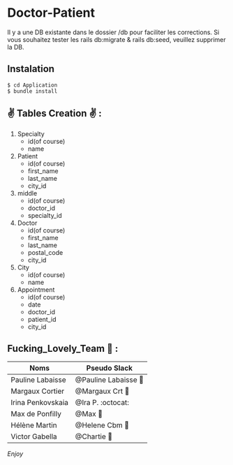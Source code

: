 # Doctor-Patient

Il y a une DB existante dans le dossier /db pour faciliter les corrections. Si vous souhaitez tester les rails db:migrate & rails db:seed, veuillez supprimer la DB.

## Instalation 
```
$ cd Application
$ bundle install
```

## :v: Tables Creation :v: :

1. Specialty
	 - id(of course)
	 - name
2. Patient
	 - id(of course)
	 - first_name
	 - last_name
	 - city_id
3. middle
	 - id(of course)
	 - doctor_id
	 - specialty_id
4. Doctor
	 - id(of course)
	 - first_name
	 - last_name
	 - postal_code
	 - city_id
5. City
	 - id(of course)
	 - name
6. Appointment
	 - id(of course)
	 - date
	 - doctor_id
	 - patient_id
	 - city_id


## Fucking_Lovely_Team :frog: :

Noms | Pseudo Slack
------------ | -------------
Pauline Labaisse | @Pauline Labaisse :baby_chick:
Margaux Cortier | @Margaux Crt :penguin:
Irina Penkovskaia | @Ira P. :octocat:
Max de Ponfilly | @Max :tiger:
Hélène Martin | @Helene Cbm :panda_face:
Victor Gabella | @Chartie :bear:

*Enjoy*